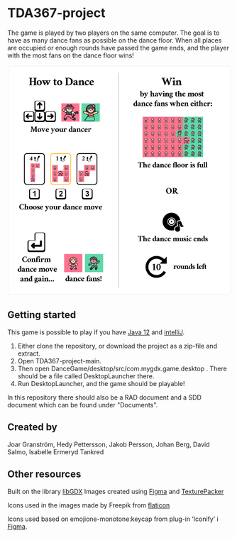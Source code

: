 # TDA367-project

The game is played by two players on the same computer. The goal is to have as many dance fans as  possible on the dance floor. When all places are occupied or enough rounds have passed the game ends, and the player with the most fans on the dance floor wins!

![danceFansRules](https://github.com/isabelleet/Dance-Fans/blob/main/images_readme/instructions_with_rounds_left.png?raw=true)



## Getting started
This game is possible to play if you have [Java 12](https://www.oracle.com/java/technologies/javase/jdk12-archive-downloads.html) and [intelliJ](https://www.jetbrains.com/idea/download/#section=windows). 

1. Either clone the repository, or download the project as a zip-file and extract.
2. Open TDA367-project-main.
3. Then open DanceGame/desktop/src/com.mygdx.game.desktop . There should be a file called DesktopLauncher there.
4. Run DesktopLauncher, and the game should be playable!

In this repository there should also be a RAD document and a SDD document which can be found under "Documents".


## Created by
Joar Granström, Hedy Pettersson, Jakob Persson, 
Johan Berg, David Salmo, Isabelle Ermeryd Tankred

## Other resources
Built on the library [libGDX](https://github.com/libgdx/libgdx)
Images created using [Figma](https://www.figma.com/)
and [TexturePacker](https://www.codeandweb.com/texturepacker)

Icons used in the images made by Freepik from [flaticon](www.flaticon.com)

Icons used based on emojione-monotone:keycap from plug-in ‘Iconify’ i [Figma](https://www.figma.com/).

